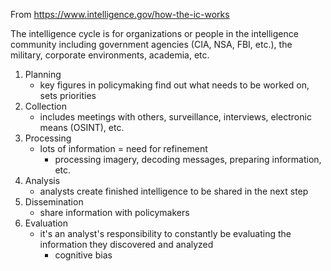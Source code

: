 From https://www.intelligence.gov/how-the-ic-works

The intelligence cycle is for organizations or people in the intelligence community including government agencies (CIA, NSA, FBI, etc.), the military, corporate environments, academia, etc.

1. Planning 
	- key figures in policymaking find out what needs to be worked on, sets priorities
2. Collection 
	- includes meetings with others, surveillance, interviews, electronic means (OSINT), etc.
3. Processing 
	- lots of information = need for refinement
		- processing imagery, decoding messages, preparing information, etc.
4. Analysis 
	- analysts create finished intelligence to be shared in the next step
5. Dissemination
	- share information with policymakers
6. Evaluation
	- it's an analyst's responsibility to constantly be evaluating the information they discovered and analyzed 
		- cognitive bias